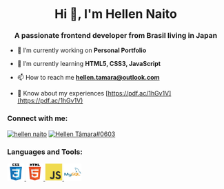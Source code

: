 <h1 align="center">Hi 👋, I'm Hellen Naito</h1>
<h3 align="center">A passionate frontend developer from Brasil living in Japan</h3>

- 🔭 I’m currently working on **Personal Portfolio**

- 🌱 I’m currently learning **HTML5, CSS3, JavaScript**

- 📫 How to reach me **hellen.tamara@outlook.com**

- 📄 Know about my experiences [https://pdf.ac/1hGv1V](https://pdf.ac/1hGv1V)

<h3 align="left">Connect with me:</h3>
<p align="left">
<a href="https://linkedin.com/in/hellen naito" target="blank"><img align="center" src="https://raw.githubusercontent.com/rahuldkjain/github-profile-readme-generator/master/src/images/icons/Social/linked-in-alt.svg" alt="hellen naito" height="30" width="40" /></a>
<a href="https://discord.gg/Hellen Tâmara#0603" target="blank"><img align="center" src="https://raw.githubusercontent.com/rahuldkjain/github-profile-readme-generator/master/src/images/icons/Social/discord.svg" alt="Hellen Tâmara#0603" height="30" width="40" /></a>
</p>

<h3 align="left">Languages and Tools:</h3>
<p align="left"> <a href="https://www.w3schools.com/css/" target="_blank" rel="noreferrer"> <img src="https://raw.githubusercontent.com/devicons/devicon/master/icons/css3/css3-original-wordmark.svg" alt="css3" width="40" height="40"/> </a> <a href="https://www.w3.org/html/" target="_blank" rel="noreferrer"> <img src="https://raw.githubusercontent.com/devicons/devicon/master/icons/html5/html5-original-wordmark.svg" alt="html5" width="40" height="40"/> </a> <a href="https://developer.mozilla.org/en-US/docs/Web/JavaScript" target="_blank" rel="noreferrer"> <img src="https://raw.githubusercontent.com/devicons/devicon/master/icons/javascript/javascript-original.svg" alt="javascript" width="40" height="40"/> </a> <a href="https://www.mysql.com/" target="_blank" rel="noreferrer"> <img src="https://raw.githubusercontent.com/devicons/devicon/master/icons/mysql/mysql-original-wordmark.svg" alt="mysql" width="40" height="40"/> </a> </p>
